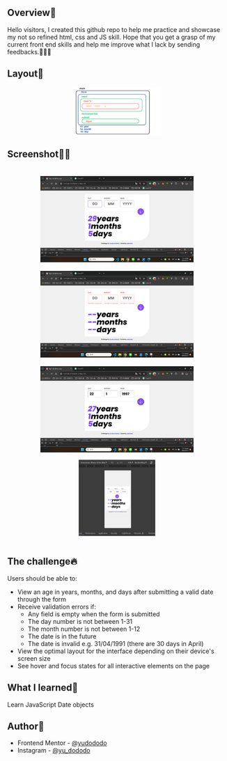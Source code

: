 ## Overview👀

Hello visitors, I created this github repo to help me practice and showcase my not so refined html, css and JS skill.
Hope that you get a grasp of my current front end skills and help me improve what I lack by sending feedbacks.🙏🙏🙏<br>

## Layout🌼

<div style="display: flex; justify-content:center;">
  <img src="images/layout.png" style="width: 40%;">
</div>

## Screenshot🐻💥

<div style="display: flex; flex-direction: column; align-items:center;">
  <img src="./images/screenshot_desktop_01.png" style="width: 70%; margin-top: 20px; ">
  <img src="./images/screenshot_desktop_02.png" style="width: 70%; margin-top: 20px;" >
  <img src="./images/screenshot_desktop_03.png" style="width: 70%; margin-top: 20px;" >
</div> 
<br>


<div style="display: flex; justify-content:center;" >
  <img src="./images/screenshot_mobile_01.png" style="width: 35%;">
</div>

<br>


## The challenge🔥

Users should be able to:

- View an age in years, months, and days after submitting a valid date through the form
- Receive validation errors if:
  - Any field is empty when the form is submitted
  - The day number is not between 1-31
  - The month number is not between 1-12
  - The date is in the future
  - The date is invalid e.g. 31/04/1991 (there are 30 days in April)
- View the optimal layout for the interface depending on their device's screen size
- See hover and focus states for all interactive elements on the page

## What I learned💪

Learn JavaScript Date objects

## Author🐶

- Frontend Mentor - [@yudododo](https://www.frontendmentor.io/profile/yudododo)
- Instagram - [@yu_dododo](https://www.instagram.com/yu_dododo/)
